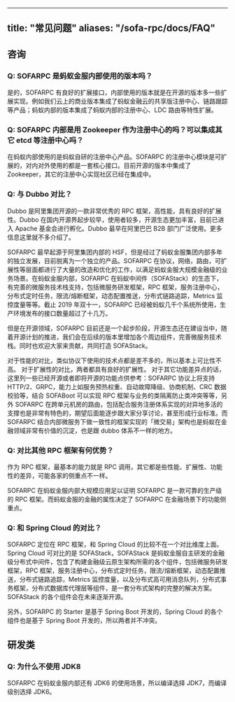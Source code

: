
---

title: "常见问题"
aliases: "/sofa-rpc/docs/FAQ"
---

## 咨询

### Q: SOFARPC 是蚂蚁金服内部使用的版本吗？

是的，SOFARPC 有良好的扩展接口，内部使用的版本就是在开源的版本多一些扩展实现。例如我们云上的商业版本集成了蚂蚁金融云的共享版注册中心、链路跟踪等产品；蚂蚁内部的版本集成了蚂蚁内部的注册中心、LDC 路由等特性扩展。

### Q: SOFARPC 内部是用 Zookeeper 作为注册中心的吗？可以集成其它 etcd 等注册中心吗？

在蚂蚁内部使用的是蚂蚁自研的注册中心产品。SOFARPC 的注册中心模块是可扩展的，对内对外使用的都是一套核心接口。目前开源的版本中集成了 Zookeeper，其它的注册中心实现社区已经在集成中。

### Q: 与 Dubbo 对比？

Dubbo 是阿里集团开源的一款非常优秀的 RPC 框架，高性能，具有良好的扩展性。Dubbo 在国内开源界起步较早，使用者较多，开源生态更加丰富，目前已进入 Apache 基金会进行孵化。Dubbo 最早在阿里巴巴 B2B 部门广泛使用。更多信息这里就不多介绍了。

SOFARPC 最早起源于阿里集团内部的 HSF，但是经过了蚂蚁金服集团内部多年的独立发展，目前脱离为一个独立的产品。SOFARPC 在协议，网络，路由，可扩展性等层面都进行了大量的改造和优化的工作，以满足蚂蚁金服大规模金融级的业务场景。在蚂蚁金服内部，SOFARPC 在蚂蚁中间件（SOFAStack）的生态下，有完善的微服务技术栈支持，包括微服务研发框架，RPC 框架，服务注册中心，分布式定时任务，限流/熔断框架，动态配置推送，分布式链路追踪，Metrics 监控度量等等。截止 2019 年双十一，SOFARPC 已经被蚂蚁几千个系统所使用，生产环境发布的接口数量超过了十几万。

但是在开源领域，SOFARPC 目前还是一个起步阶段，开源生态还在建设当中，随着开源计划的推进，我们会在后续的版本里增加各个周边组件，完善微服务技术栈。同时也欢迎大家来贡献，共同打造 SOFAStack。

对于性能的对比，类似协议下使用的技术点都是差不多的，所以基本上可比性不高。
对于扩展性的对比，两者都具有良好的扩展性。
对于其它功能差异点的话，这里列一些已经开源或者即将开源的功能点供参考：SOFARPC 协议上将支持 HTTP/2、GRPC，能力上如服务预热权重、自动故障降级、协商机制、CRC 数据校验等，结合 SOFABoot 可以实现 RPC 框架与业务的类隔离防止类冲突等等，另外 SOFARPC 在跨单元机房的路由，包括配合服务注册体系实现的对异地多活的支撑也是非常有特色的，期望后面能逐步跟大家分享讨论，甚至形成行业标准。而 SOFARPC 结合内部微服务下做一致性的框架实现的「微交易」架构也是蚂蚁在金融领域非常有价值的沉淀，也是跟 dubbo 体系不一样的地方。

### Q: 对比其他 RPC 框架有何优势？

作为 RPC 框架，最基本的能力就是 RPC 调用，其它都是些性能、扩展性、功能性的差异，可能各家的侧重点不一样。

SOFARPC 在蚂蚁金服内部大规模应用足以证明 SOFARPC 是一款可靠的生产级的 RPC 框架。而蚂蚁金服的金融的属性决定了 SOFARPC 在金融场景下的功能侧重点。

### Q: 和 Spring Cloud 的对比？

SOFARPC 定位在 RPC 框架，和 Spring Cloud 的比较不在一个对比维度上面。 Spring Cloud 可对比的是 SOFAStack，SOFAStack 是蚂蚁金服自主研发的金融级分布式中间件，包含了构建金融级云原生架构所需的各个组件，包括微服务研发框架，RPC 框架，服务注册中心，分布式定时任务，限流/熔断框架，动态配置推送，分布式链路追踪，Metrics 监控度量，以及分布式高可用消息队列，分布式事务框架，分布式数据库代理层等组件，是一套分布式架构的完整的解决方案。SOFAStack 的各个组件会在未来逐渐开源。

另外，SOFARPC 的 Starter 是基于 Spring Boot 开发的，Spring Cloud 的各个组件也是基于 Spring Boot 开发的，所以两者并不冲突。

## 研发类

### Q: 为什么不使用 JDK8

SOFARPC 在蚂蚁金服内部还有 JDK6 的使用场景，所以编译选择 JDK7，而编译级别选择 JDK6。
